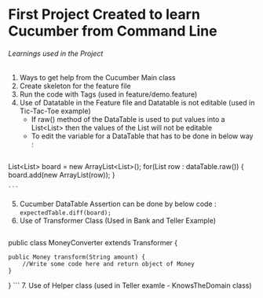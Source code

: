# First Project Created to learn Cucumber from Command Line

###### Learnings used in the Project
1. Ways to get help from the Cucumber Main class
2. Create skeleton for the feature file
3. Run the code with Tags (used in feature/demo.feature)
4. Use of Datatable in the Feature file and Datatable is not editable (used in Tic-Tac-Toe example)
	- If raw() method of the DataTable is used to put values into a List<List<String>> then the values of the List will not be editable
	- To edit the variable for a DataTable that has to be done in below way :
	```
List<List<String>> board = new ArrayList<List<String>>();
for(List<String> row : dataTable.raw()) {
	board.add(new ArrayList<String>(row));
}

	```
5. Cucumber DataTable Assertion can be done by below code :
`expectedTable.diff(board);`
6. Use of Transformer Class (Used in Bank and Teller Example)
	```
public class MoneyConverter extends Transformer<Money> {
    
	public Money transform(String amount) {
		//Write some code here and return object of Money
 	}
}
	```
7. Use of Helper class (used in Teller examle - KnowsTheDomain class)

